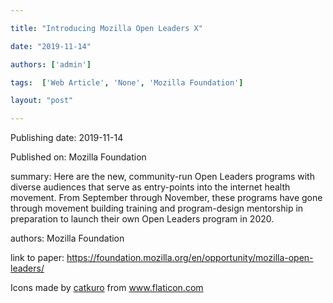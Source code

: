 ---
title: "Introducing Mozilla Open Leaders X"
date: "2019-11-14"
authors: ['admin']
tags:  ['Web Article', 'None', 'Mozilla Foundation']
layout: "post"
---
Publishing date: 2019-11-14

Published on: Mozilla Foundation

summary: Here are the new, community-run Open Leaders programs with diverse audiences that serve as entry-points into the internet health movement. From September through November, these programs have gone through movement building training and program-design mentorship in preparation to launch their own Open Leaders program in 2020.

authors: Mozilla Foundation

link to paper: https://foundation.mozilla.org/en/opportunity/mozilla-open-leaders/

Icons made by <a href="https://www.flaticon.com/free-icon/bookshelves_3576884" title="catkuro">catkuro</a> from <a href="https://www.flaticon.com/" title="Flaticon"> www.flaticon.com</a>